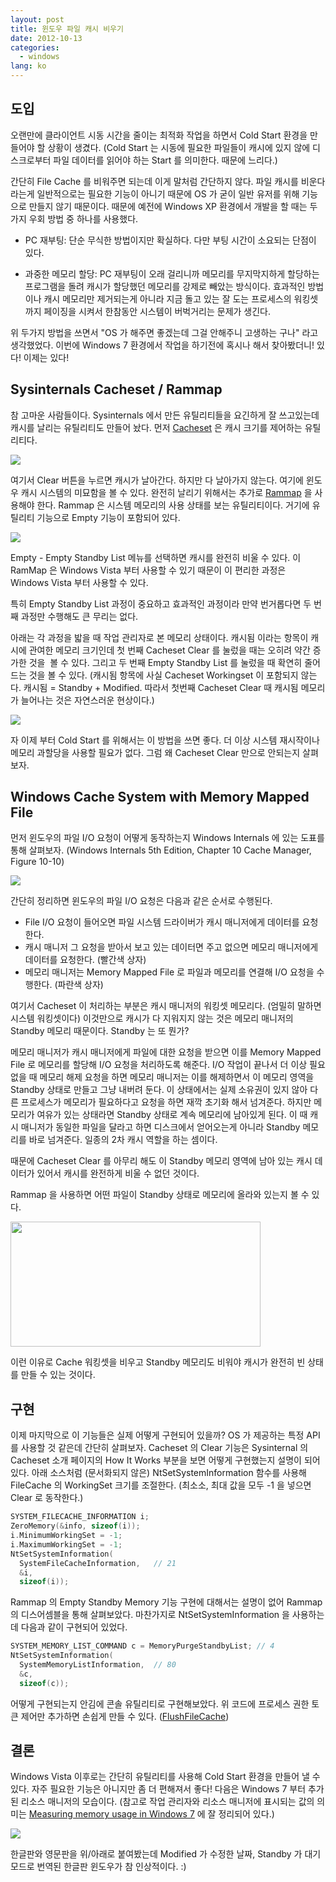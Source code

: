 ```yaml
---
layout: post
title: 윈도우 파일 캐시 비우기
date: 2012-10-13
categories:
  - windows
lang: ko
---
```


## 도입

오랜만에 클라이언트 시동 시간을 줄이는 최적화 작업을 하면서 Cold Start 환경을 만들어야
할 상황이 생겼다.
(Cold Start 는 시동에 필요한 파일들이 캐시에 있지 않에 디스크로부터 파일 데이터를
 읽어야 하는 Start 를 의미한다. 때문에 느리다.)

간단히 File Cache 를 비워주면 되는데 이게 말처럼 간단하지 않다.
파일 캐시를 비운다라는게 일반적으로는 필요한 기능이 아니기 때문에 OS 가 굳이
일반 유저를 위해 기능으로 만들지 않기 때문이다.
때문에 예전에 Windows XP 환경에서 개발을 할 때는 두 가지 우회 방법 중 하나를 사용했다.

- PC 재부팅:
  단순 무식한 방법이지만 확실하다. 다만 부팅 시간이 소요되는 단점이 있다.

- 과중한 메모리 할당:
  PC 재부팅이 오래 걸리니까 메모리를 무지막지하게 할당하는 프로그램을 돌려 캐시가
  할당했던 메모리를 강제로 빼았는 방식이다. 효과적인 방법이나 캐시 메모리만 제거되는게
  아니라 지금 돌고 있는 잘 도는 프로세스의 워킹셋 까지 페이징을 시켜서 한참동안 시스템이
  버벅거리는 문제가 생긴다.

위 두가지 방법을 쓰면서 "OS 가 해주면 좋겠는데 그걸 안해주니 고생하는 구나" 라고 생각했었다.
이번에 Windows 7 환경에서 작업을 하기전에 혹시나 해서 찾아봤더니! 있다! 이제는 있다!

## Sysinternals Cacheset / Rammap

참 고마운 사람들이다. Sysinternals 에서 만든 유틸리티들을 요긴하게 잘 쓰고있는데
캐시를 날리는 유틸리티도 만들어 놨다.
먼저 [Cacheset](http://technet.microsoft.com/en-us/sysinternals/bb897561.aspx)
은 캐시 크기를 제어하는 유틸리티다. 

[![](http://1.bp.blogspot.com/-MbJrMFTM0DY/UHa9u7-A01I/AAAAAAAAACg/jDmB1PzHYcY/s1600/CacheSet.png)](http://1.bp.blogspot.com/-MbJrMFTM0DY/UHa9u7-A01I/AAAAAAAAACg/jDmB1PzHYcY/s1600/CacheSet.png)

여기서 Clear 버튼을 누르면 캐시가 날아간다. 하지만 다 날아가지 않는다.
여기에 윈도우 캐시 시스템의 미묘함을 볼 수 있다.
완전히 날리기 위해서는 추가로
[Rammap](http://technet.microsoft.com/en-us/sysinternals/ff700229.aspx) 을 사용해야 한다.
Rammap 은 시스템 메모리의 사용 상태를 보는 유틸리티이다.
거기에 유틸리티 기능으로 Empty 기능이 포함되어 있다.

[![](http://2.bp.blogspot.com/-N2U2JaIG9KU/UHa-tWLJUuI/AAAAAAAAACo/d_qXZMS6xLA/s1600/RamMapEmpty.png)](http://2.bp.blogspot.com/-N2U2JaIG9KU/UHa-tWLJUuI/AAAAAAAAACo/d_qXZMS6xLA/s1600/RamMapEmpty.png)

Empty - Empty Standby List 메뉴를 선택하면 캐시를 완전히 비울 수 있다.
이 RamMap 은 Windows Vista 부터 사용할 수 있기 때문이 이 편리한 과정은
Windows Vista 부터 사용할 수 있다.

특히 Empty Standby List 과정이 중요하고 효과적인 과정이라 만약 번거롭다면
두 번째 과정만 수행해도 큰 무리는 없다.

아래는 각 과정을 밟을 때 작업 관리자로 본 메모리 상태이다.
캐시됨 이라는 항목이 캐시에 관여한 메모리 크기인데 첫 번째 Cacheset Clear 를
눌렀을 때는 오히려 약간 증가한 것을  볼 수 있다. 그리고 두 번째 Empty Standby List 를
눌렀을 때 확연히 줄어드는 것을 볼 수 있다.
(캐시됨 항목에 사실 Cacheset Workingset 이 포함되지 않는다.
 캐시됨 = Standby + Modified.
 따라서 첫번째 Cacheset Clear 때 캐시됨 메모리가 늘어나는 것은 자연스러운 현상이다.)

[![](http://3.bp.blogspot.com/-JcGksGJw_Jc/UHa_KtiAHjI/AAAAAAAAACw/XEq8J1OsiRo/s1600/CacheMemoryFlow.png)](http://3.bp.blogspot.com/-JcGksGJw_Jc/UHa_KtiAHjI/AAAAAAAAACw/XEq8J1OsiRo/s1600/CacheMemoryFlow.png)

자 이제 부터 Cold Start 를 위해서는 이 방법을 쓰면 좋다.
더 이상 시스템 재시작이나 메모리 과할당을 사용할 필요가 없다.
그럼 왜 Cacheset Clear 만으로 안되는지 살펴보자.

## Windows Cache System with Memory Mapped File

먼저 윈도우의 파일 I/O 요청이 어떻게 동작하는지 Windows Internals 에 있는 도표를 통해 살펴보자.
(Windows Internals 5th Edition, Chapter 10 Cache Manager, Figure 10-10)

[![](http://1.bp.blogspot.com/-1YBHrWd77I0/UHbCHIh162I/AAAAAAAAADA/PlfoeYXxCck/s1600/Internals.png)](http://1.bp.blogspot.com/-1YBHrWd77I0/UHbCHIh162I/AAAAAAAAADA/PlfoeYXxCck/s1600/Internals.png)

간단히 정리하면 윈도우의 파일 I/O 요청은 다음과 같은 순서로 수행된다.
- File I/O 요청이 들어오면 파일 시스템 드라이버가 캐시 매니저에게 데이터를 요청한다.
- 캐시 매니저 그 요청을 받아서 보고 있는 데이터면 주고 없으면 메모리 매니저에게 데이터를 요청한다. (빨간색 상자)
- 메모리 매니저는 Memory Mapped File 로 파일과 메모리를 연결해 I/O 요청을 수행한다. (파란색 상자)

여기서 Cacheset 이 처리하는 부분은 캐시 매니저의 워킹셋 메모리다.
(엄밀히 말하면 시스템 워킹셋이다)
이것만으로 캐시가 다 지워지지 않는 것은 메모리 매니저의 Standby 메모리 때문이다.
Standby 는 또 뭔가?

메모리 매니저가 캐시 매니저에게 파일에 대한 요청을 받으면 이를 Memory Mapped File 로
메모리를 할당해 I/O 요청을 처리하도록 해준다.
I/O 작업이 끝나서 더 이상 필요 없을 때 메모리 해제 요청을 하면 메모리 매니저는
이를 해제하면서 이 메모리 영역을 Standby 상태로 만들고 그냥 내버려 둔다.
이 상태에서는 실제 소유권이 있지 않아 다른 프로세스가 메모리가 필요하다고 요청을 하면
재깍 초기화 해서 넘겨준다.
하지만 메모리가 여유가 있는 상태라면 Standby 상태로 계속 메모리에 남아있게 된다.
이 때 캐시 매니저가 동일한 파일을 달라고 하면 디스크에서 얻어오는게 아니라
Standby 메모리를 바로 넘겨준다. 일종의 2차 캐시 역할을 하는 셈이다.

때문에 Cacheset Clear 를 아무리 해도 이 Standby 메모리 영역에 남아 있는 캐시 데이터가
있어서 캐시를 완전하게 비울 수 없던 것이다.

Rammap 을 사용하면 어떤 파일이 Standby 상태로 메모리에 올라와 있는지 볼 수 있다.

[<img src="http://3.bp.blogspot.com/-_dArM4kzj8M/UHbFFy2EpoI/AAAAAAAAADQ/gwaxn411NUo/s400/Rammap2.png" width="400" height="200" />](http://3.bp.blogspot.com/-_dArM4kzj8M/UHbFFy2EpoI/AAAAAAAAADQ/gwaxn411NUo/s1600/Rammap2.png)

이런 이유로 Cache 워킹셋을 비우고 Standby 메모리도 비워야 캐시가 완전히 빈 상태를 만들 수 있는 것이다.

## 구현

이제 마지막으로 이 기능들은 실제 어떻게 구현되어 있을까? OS 가 제공하는
특정 API 를 사용할 것 같은데 간단히 살펴보자.
Cacheset 의 Clear 기능은 Sysinternal 의 Cacheset 소개 페이지의 How It Works
부분을 보면 어떻게 구현했는지 설명이 되어 있다.
아래 소스처럼 (문서화되지 않은) NtSetSystemInformation 함수를 사용해 FileCache 의
WorkingSet 크기를 조절한다. (최소소, 최대 값을 모두 -1 을 넣으면 Clear 로 동작한다.)

```cpp
SYSTEM_FILECACHE_INFORMATION i;
ZeroMemory(&info, sizeof(i));
i.MinimumWorkingSet = -1;
i.MaximumWorkingSet = -1;
NtSetSystemInformation(
  SystemFileCacheInformation,   // 21
  &i,
  sizeof(i));
```

Rammap 의 Empty Standby Memory 기능 구현에 대해서는 설명이 없어 Rammap 의
디스어셈블을 통해 살펴보았다.
마찬가지로 NtSetSystemInformation 을 사용하는데 다음과 같이 구현되어 있었다.

```cpp
SYSTEM_MEMORY_LIST_COMMAND c = MemoryPurgeStandbyList; // 4
NtSetSystemInformation(
  SystemMemoryListInformation,  // 80
  &c,
  sizeof(c));
```

어떻게 구현되는지 안김에 콘솔 유틸리티로 구현해보았다.
위 코드에 프로세스 권한 토큰 제어만 추가하면 손쉽게 만들 수 있다.
([FlushFileCache](http://pastebin.com/6kvkdQV2))

## 결론

Windows Vista 이후로는 간단히 유틸리티를 사용해 Cold Start 환경을 만들어 낼 수 있다.
자주 필요한 기능은 아니지만 좀 더 편해져서 좋다!
다음은 Windows 7 부터 추가된 리소스 매니저의 모습이다.
(참고로 작업 관리자와 리소스 매니저에 표시되는 값의 의미는
 [Measuring memory usage in Windows 7](http://brandonlive.com/2010/02/21/measuring-memory-usage-in-windows-7/)
 에 잘 정리되어 있다.)

[![](http://2.bp.blogspot.com/-ZTyb6CIYDGE/UHbGBPlgXII/AAAAAAAAADY/xymytKCKcWc/s1600/FunnyModified.png)](http://2.bp.blogspot.com/-ZTyb6CIYDGE/UHbGBPlgXII/AAAAAAAAADY/xymytKCKcWc/s1600/FunnyModified.png)

한글판와 영문판을 위/아래로 붙여봤는데 Modified 가 수정한 날짜,
Standby 가 대기 모드로 번역된 한글판 윈도우가 참 인상적이다. :)
